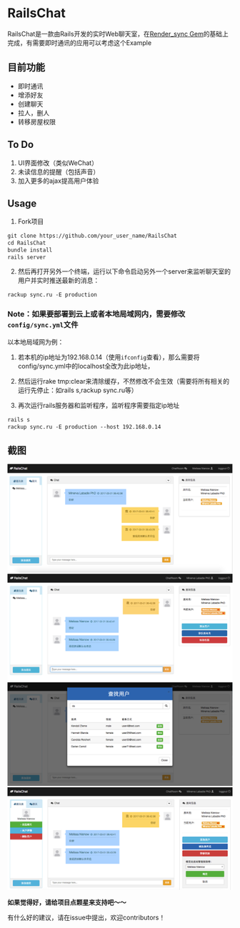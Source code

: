 # RailsChat

RailsChat是一款由Rails开发的实时Web聊天室，在[Render_sync Gem](https://github.com/chrismccord/render_sync)的基础上完成，有需要即时通讯的应用可以考虑这个Example

## 目前功能

* 即时通讯
* 增添好友
* 创建聊天
* 拉人，删人
* 转移房屋权限

## To Do

1. UI界面修改（类似WeChat）
2. 未读信息的提醒（包括声音）
3. 加入更多的ajax提高用户体验


## Usage 

1. Fork项目

  ```
  git clone https://github.com/your_user_name/RailsChat
  cd RailsChat
  bundle install
  rails server
  ```

2. 然后再打开另外一个终端，运行以下命令启动另外一个server来监听聊天室的用户并实时推送最新的消息：

```
rackup sync.ru -E production
```

### Note：如果要部署到云上或者本地局域网内，需要修改`config/sync.yml`文件

以本地局域网为例：

1. 若本机的ip地址为192.168.0.14（使用`ifconfig`查看），那么需要将config/sync.yml中的localhost全改为此ip地址，

2. 然后运行rake tmp:clear来清除缓存，不然修改不会生效（需要将所有相关的运行先停止：如rails s,rackup sync.ru等）

3. 再次运行rails服务器和监听程序，监听程序需要指定ip地址

  ```
  rails s
  rackup sync.ru -E production --host 192.168.0.14 
  ```

## 截图

<img src="/lib/Snip20170301_2.png">

<img src="/lib/Snip20170301_3.png">

<img src="/lib/Snip20170301_4.png">

<img src="/lib/Snip20170301_5.png">



**如果觉得好，请给项目点颗星来支持吧～～** 

有什么好的建议，请在issue中提出，欢迎contributors！

